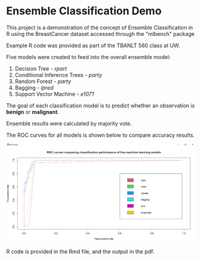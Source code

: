 # Ensemble Classification Demo

This project is a demonstration of the concept of Ensemble Classification in R using the BreastCancer dataset accessed through the "mlbench" package

Example R code was provided as part of the TBANLT 560 class at UW. 

Five models were created to feed into the overall ensemble model:

1. Decision Tree *- rpart*
2. Conditional Inference Trees *- party*
3. Random Forest *- party*
4. Bagging *- ipred*
5. Support Vector Machine *- e1071*

The goal of each classification model is to predict whether an observation is **benign** or **malignant**.

Ensemble results were calculated by majority vote.

The ROC curves for all models is shown below to compare accuracy results.

![image](ROC_Curve_All_Models.jpg)

R code is provided in the Rmd file, and the output in the pdf.